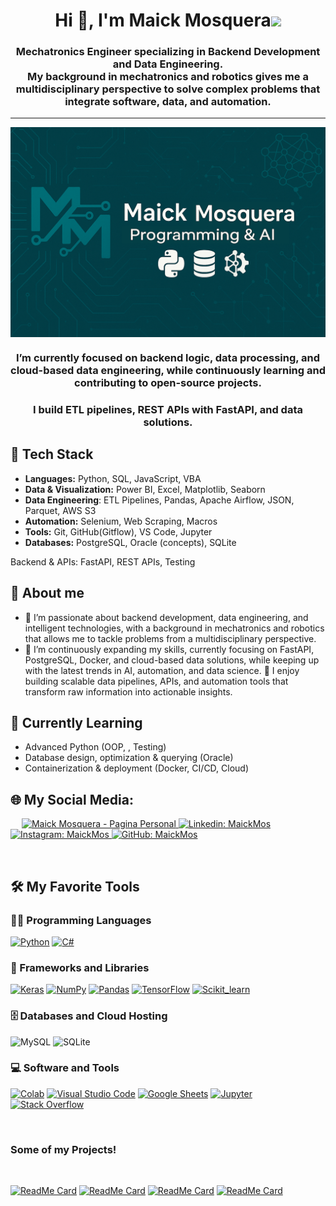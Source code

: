<h1 align="center">Hi 👋, I'm Maick Mosquera<img height="40" src="https://emoji.gg/assets/emoji/7333-parrotdance.gif"></h1>



<h3 align="center"> Mechatronics Engineer specializing in Backend Development and Data Engineering. <br> My background in mechatronics and robotics gives me a multidisciplinary perspective to solve complex problems that integrate software, data, and automation. </h3>


-------

<img src="https://github.com/MaickMos/MaickMos/blob/master/Banner.png" align="center" alt=" Banner header image">

<h3 align="center"> I’m currently focused on backend logic, data processing, and cloud-based data engineering, while continuously learning and contributing to open-source projects. </h3>
<h3 align="center"> I build ETL pipelines, REST APIs with FastAPI, and data solutions. </h3>
 
## 🔧 Tech Stack

- **Languages:** Python, SQL, JavaScript, VBA
- **Data & Visualization:** Power BI, Excel, Matplotlib, Seaborn
- **Data Engineering**: ETL Pipelines, Pandas, Apache Airflow, JSON, Parquet, AWS S3
- **Automation:** Selenium, Web Scraping, Macros
- **Tools:** Git, GitHub(Gitflow), VS Code, Jupyter
- **Databases:** PostgreSQL, Oracle (concepts), SQLite

Backend & APIs: FastAPI, REST APIs, Testing
  


## 👤 About me
- 🤖 I’m passionate about backend development, data engineering, and intelligent technologies, with a background in mechatronics and robotics that allows me to tackle problems from a multidisciplinary perspective.
- 🌱 I’m continuously expanding my skills, currently focusing on FastAPI, PostgreSQL, Docker, and cloud-based data solutions, while keeping up with the latest trends in AI, automation, and data science.
🚀 I enjoy building scalable data pipelines, APIs, and automation tools that transform raw information into actionable insights.


## 🎯 Currently Learning

- Advanced Python (OOP, , Testing)
- Database design, optimization & querying (Oracle)
- Containerization & deployment (Docker, CI/CD, Cloud)


## 🌐 My Social Media:


&emsp;
</a>
<a href="https://maickmosquera.com">
    ![Maick Mosquera - Pagina Personal](https://img.shields.io/badge/Maick%20Mosquera%20-%20maickmosquera?style=plastic&logo=%F0%9F%8C%90&color=008080)
</a>
<a href="https://www.linkedin.com/in/maick-mosquera/">
    ![Linkedin: MaickMos](https://img.shields.io/badge/-Linkedin%20MaickMos-blue?style=flat-square&logo=Linkedin&logoColor=white)
</a>
<a href="https://www.instagram.com/Maickmos/">
    ![Instagram: MaickMos](https://img.shields.io/badge/-MaickMos-000?&logo=Instagram)
</a>
<a href="https://github.com/MaickMos">
    ![GitHub: MaickMos](https://img.shields.io/github/followers/MaickMos?label=follow&style=social)
</a>

&emsp;

## 🛠️ My Favorite Tools

### 👨‍💻 Programming Languages

<p>
    <a href="https://github.com/Bouaskaoun"><img alt="Python" src="https://img.shields.io/badge/Python%20-%2314354C.svg?logo=python&logoColor=white"></a>
    <a href="https://github.com/Bouaskaoun"><img alt="C#" src="https://img.shields.io/badge/C_sharp%20-%23F7DF1E.svg?logo=csharp&logoColor=black"></a>


### 🧰 Frameworks and Libraries

<p>
    <a href="https://github.com/Bouaskaoun"><img alt="Keras" src="https://img.shields.io/badge/Keras%20-%23D00000.svg?logo=Keras&logoColor=white"></a>
    <a href="https://github.com/Bouaskaoun"><img alt="NumPy" src="https://img.shields.io/badge/Numpy%20-%23013243.svg?logo=numpy&logoColor=white"></a>
    <a href="https://github.com/Bouaskaoun"><img alt="Pandas" src="https://img.shields.io/badge/Pandas%20-%23150458.svg?logo=pandas&logoColor=white"></a>
    <a href="https://github.com/Bouaskaoun"><img alt="TensorFlow" src="https://img.shields.io/badge/TensorFlow%20-%23FF6F00.svg?logo=TensorFlow&logoColor=white"></a>
    <a href="https://github.com/Bouaskaoun"><img alt="Scikit_learn" src="https://img.shields.io/badge/Scikit_learn%20-%23FF6F00.svg?logo=Scikit_learn&logoColor=white"></a>
    
</p>

### 🗄️ Databases and Cloud Hosting

<p>

![MySQL](https://img.shields.io/badge/-MySQL-000?&logo=MySQL)
![SQLite](https://img.shields.io/badge/-SQLite-000?&logo=SQLite)
</p>

### 💻 Software and Tools

<p>
    <a href="https://github.com/Bouaskaoun"><img alt="Colab" src="https://img.shields.io/badge/Colab-00b56a.svg?logo=google-colab&logoColor=white"></a>
    <a href="https://github.com/Bouaskaoun"><img alt="Visual Studio Code" src="https://img.shields.io/badge/Visual%20Studio%20Code-0078d7.svg?logo=visual-studio-code&logoColor=white"></a>
    <a href="https://github.com/Bouaskaoun"><img alt="Google Sheets" src="https://img.shields.io/badge/Google%20Sheets%20-%2334A853.svg?logo=google%20sheets&logoColor=white"></a>
    <a href="https://github.com/Bouaskaoun"><img alt="Jupyter" src="https://img.shields.io/badge/Jupyter%20-%23F37626.svg?logo=Jupyter&logoColor=white"></a>
    <a href="https://github.com/Bouaskaoun"><img alt="Stack Overflow" src="https://img.shields.io/badge/-Stack%20Overflow-FE7A16?logo=stack-overflow&logoColor=white"></a>
</p>

</br>

### Some of my Projects!
<Br>
  
[![ReadMe Card](https://github-readme-stats.vercel.app/api/pin/?username=MaickMos&repo=zrive-ds)](https://github.com/MaickMos/zrive-ds)
[![ReadMe Card](https://github-readme-stats.vercel.app/api/pin/?username=MaickMos&repo=ETL_Pipeline)](https://github.com/MaickMos/data_science_applied)
[![ReadMe Card](https://github-readme-stats.vercel.app/api/pin/?username=MaickMos&repo=Applications_Deep_Learning_Robotics)](https://github.com/MaickMos/Applications_Deep_Learning_Robotics)
[![ReadMe Card](https://github-readme-stats.vercel.app/api/pin/?username=MaickMos&repo=Downloader-videos-and-data-analyzer)](https://github.com/MaickMos/Downloader-videos-and-data-analyzer)

</Br>

